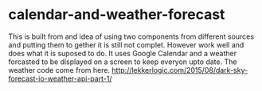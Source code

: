 # calendar-and-weather-forecast
This is built from and idea of using two components from different sources and putting them to gether it is still not complet.
However work well and does what it is suposed to do.
It uses Google Calendar and a weather forcasted to be displayed on a screen to keep everyon upto date.
The weather code come from here. http://lekkerlogic.com/2015/08/dark-sky-forecast-io-weather-api-part-1/ 
